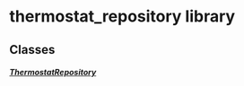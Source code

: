 


# thermostat_repository library











## Classes

##### [ThermostatRepository](../package-yonomi_sdk_dart_repository_devices_thermostat_repository/ThermostatRepository-class.md)



 















